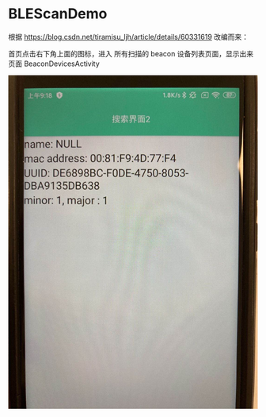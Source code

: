 # BLEScanDemo

根据 https://blog.csdn.net/tiramisu_ljh/article/details/60331619 改编而来：

首页点击右下角上面的图标，进入 所有扫描的 beacon 设备列表页面，显示出来
页面 BeaconDevicesActivity

![image](https://github.com/MichaelZhang179/BLEScanDemo/blob/main/1226495698.jpg)
